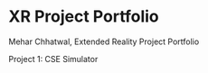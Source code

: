 # XR Project Portfolio 
Mehar Chhatwal, Extended Reality Project Portfolio 

Project 1: CSE Simulator
